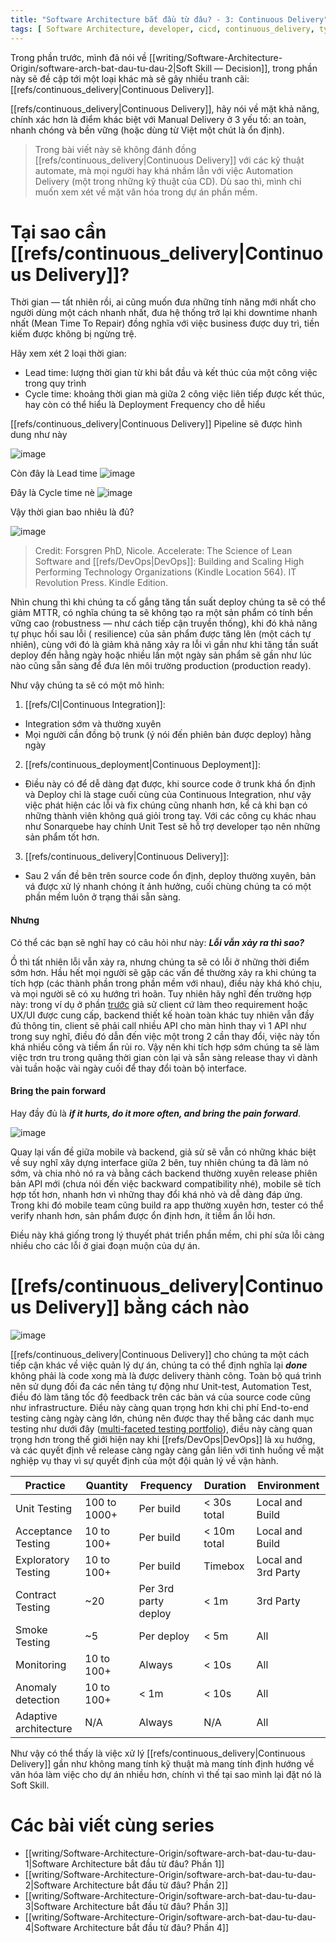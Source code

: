 ```yaml
---
title: "Software Architecture bắt đầu từ đâu? - 3: Continuous Delivery"
tags: [ Software Architecture, developer, cicd, continuous_delivery, type/write]
---
```


Trong phần trước, mình đã nói về [[writing/Software-Architecture-Origin/software-arch-bat-dau-tu-dau-2|Soft Skill — Decision]], trong phần này sẽ đề cập
tới một loại khác mà sẽ gây nhiều tranh cãi: [[refs/continuous_delivery|Continuous Delivery]].

[[refs/continuous_delivery|Continuous Delivery]], hãy nói về mặt khả năng, chính xác hơn là điểm khác biệt với Manual Delivery
ở 3 yếu tố: an toàn,
nhanh chóng và bền vững (hoặc dùng từ Việt một chút là ổn định).

> Trong bài viết này sẽ không đánh đồng [[refs/continuous_delivery|Continuous Delivery]] với các kỹ thuật automate, mà mọi
> người hay khá nhầm lẫn với việc Automation Delivery (một trong những kỹ thuật của CD). Dù sao thì, mình chỉ muốn xem
> xét
> về mặt văn hóa trong dự án phần mềm.

# Tại sao cần [[refs/continuous_delivery|Continuous Delivery]]?

Thời gian — tất nhiên rồi, ai cũng muốn đưa những tính năng mới nhất cho người dùng một cách nhanh nhất, đưa hệ thống
trở lại khi downtime nhanh nhất (Mean Time To Repair) đồng nghĩa với việc business được duy trì, tiền kiếm được không bị
ngừng trệ.

Hãy xem xét 2 loại thời gian:

* Lead time: lượng thời gian từ khi bắt đầu và kết thúc của một công việc trong quy trình
* Cycle time: khoảng thời gian mà giữa 2 công việc liên tiếp được kết thúc, hay còn có thể hiểu là Deployment Frequency
  cho dễ hiểu

[[refs/continuous_delivery|Continuous Delivery]] Pipeline sẽ được hình dung như này

![image](https://www.gocd.org/assets/images/blog/cd-metrics/gocd-pipelines-6356c22e.png)

Còn đây là Lead time ![image](https://www.gocd.org/assets/images/blog/cd-metrics/lead-time-diagram-a4a572a6.jpg)

Đây là Cycle time
nè ![image](https://www.gocd.org/assets/images/blog/cd-metrics/deployment-frequency-concept-f47c6623.jpg)

Vậy thời gian bao nhiêu là đủ?

![image](https://www.gocd.org/assets/images/blog/cd-metrics/continuous-delivery-benchmarking-329817c5.png)

> Credit: Forsgren PhD, Nicole. Accelerate: The Science of Lean Software and [[refs/DevOps|DevOps]]: Building and Scaling High
> Performing Technology Organizations (Kindle Location 564). IT Revolution Press. Kindle Edition.

Nhìn chung thì khi chúng ta cố gắng tăng tần suất deploy chúng ta sẽ có thể giảm MTTR, có nghĩa chúng ta sẽ không tạo ra
một sản phẩm có tính bền vững cao (robustness — như cách tiếp cận truyền thống), khi đó khả năng tự phục hồi sau lỗi (
resilience) của sản phẩm được tăng lên (một cách tự nhiên), cùng với đó là giảm khả năng xảy ra lỗi vì gần như khi tăng
tần suất deploy đến hằng ngày hoặc nhiều lần một ngày sản phẩm sẽ gần như lúc nào cũng sẵn sàng để đưa lên môi trường
production (production ready).

Như vậy chúng ta sẽ có một mô hình:

1. [[refs/CI|Continuous Integration]]:

* Integration sớm và thường xuyên
* Mọi người cần đồng bộ trunk (ý nói đến phiên bản được deploy) hằng ngày

2. [[refs/continuous_deployment|Continuous Deployment]]:

* Điều này có để dễ dàng đạt được, khi source code ở trunk khá ổn định và Deploy chỉ là stage cuối cùng của Continuous
  Integration, như vậy việc phát hiện các lỗi và fix chúng cũng nhanh hơn, kể cả khi bạn có những thành viên không quá
  giỏi trong tay. Với các công cụ khác nhau như Sonarquebe hay chính Unit Test sẽ hỗ trợ developer tạo nên những sản
  phẩm tốt hơn.

3. [[refs/continuous_delivery|Continuous Delivery]]:

* Sau 2 vấn đề bên trên source code ổn định, deploy thường xuyên, bản vá được xử lý nhanh chóng ít ảnh hưởng, cuối chùng
  chúng ta có một phần mềm luôn ở trạng thái sẵn sàng.

#### Nhưng

Có thể các bạn sẽ nghĩ hay có câu hỏi như này: ***Lỗi vẫn xảy ra thì sao?***

Ồ thì tất nhiên lỗi vẫn xảy ra, nhưng chúng ta sẽ có lỗi ở những thời điểm sớm hơn.
Hầu hết mọi người sẽ gặp các vấn đề thường xảy ra khi chúng ta tích hợp (các thành phần trong phần mềm với nhau), điều
này khá khó chịu, và mọi người sẽ có xu hướng trì hoãn.
Tuy nhiên hãy nghĩ đến trường hợp này: trong ví dụ ở
phần [trước](software-arch-bat-dau-tu-dau-2.md) giả sử client cứ làm theo requirement hoặc UX/UI được cung cấp, backend
thiết kế hoàn toàn khác tuy nhiên vẫn đầy đủ thông tin, client
sẽ phải call nhiều API cho màn hình thay vì 1 API như trong suy nghĩ, điều đó dẫn đến việc một trong 2 cần thay đổi,
việc này tốn khá nhiều công và tiềm ẩn rủi ro. Vậy nên khi tích hợp sớm chúng ta sẽ làm việc trơn tru trong quãng thời
gian còn lại và sẵn sàng release thay vì dành vài tuần hoặc vài ngày cuối để thay đổi toàn bộ interface.

#### Bring the pain forward

Hay đầy đủ là ***if it hurts, do it more often, and bring the pain forward***.

![image](https://martinfowler.com/bliki/images/frequency-reduces-difficulty/graph.png)

Quay lại vấn đề giữa mobile và backend, giả sử sẽ vẫn có những khác biệt về suy nghĩ xây dựng interface giữa 2 bên, tuy
nhiên chúng ta đã làm nó sớm, và chia nhỏ nó ra và bằng cách backend thường xuyên release phiên bản API mới (chưa nói
đến việc backward compatibility nhé), mobile sẽ tích hợp tốt hơn, nhanh hơn vì những thay đổi khá nhỏ và dễ dàng đáp
ứng. Trong khi đó mobile team cũng build ra app thường xuyên hơn, tester có thể verify nhanh hơn, sản phẩm được ổn định
hơn, ít tiềm ẩn lỗi hơn.

Điều này khá giống trong lý thuyết phát triển phần mềm, chi phí sửa lỗi càng nhiều cho các lỗi ở giai đoạn muộn của dự
án.

# [[refs/continuous_delivery|Continuous Delivery]] bằng cách nào

![image](https://ptgmedia.pearsoncmg.com/images/art_humble_continuousdelivery/elementLinks/humble_fig01.jpg)

[[refs/continuous_delivery|Continuous Delivery]] cho chúng ta một cách tiếp cận khác về việc quản lý dự án, chúng ta có thể
định nghĩa lại ***done***
không phải là code xong mà là được delivery thành công.
Toàn bộ quá trình nên sử dụng đối đa các nền tảng tự động như Unit-test, Automation Test, điều đó làm tăng tốc độ
feedback trên các bản vá của source code cũng như infrastructure.
Điều này càng quan trọng hơn khi chi phí End-to-end testing càng ngày càng lớn, chúng nên được thay thế bằng các danh
mục testing như dưới đây ([multi-faceted testing portfolio](https://www.youtube.com/watch?v=afEzqDExCTE)), điều này càng
quan trọng hơn trong thế giới hiện nay khi [[refs/DevOps|DevOps]] là xu hướng, và các quyết định về release càng ngày càng gắn liên với
tình huống về mặt nghiệp vụ thay vì sự quyết định của một đội quản lý về vận hành.

| Practice              | Quantity     | Frequency            | Duration    | Environment         |
|-----------------------|--------------|----------------------|-------------|---------------------|
| Unit Testing          | 100 to 1000+ | Per build            | < 30s total | Local and Build     |
| Acceptance Testing    | 10 to 100+   | Per build            | < 10m total | Local and Build     |
| Exploratory Testing   | 10 to 100+   | Per build            | Timebox     | Local and 3rd Party |
| Contract Testing      | ~20          | Per 3rd party deploy | < 1m        | 3rd Party           |
| Smoke Testing         | ~5           | Per deploy           | < 5m        | All                 |
| Monitoring            | 10 to 100+   | Always               | < 10s       | All                 |
| Anomaly detection     | 10 to 100+   | < 1m                 | < 10s       | All                 |
| Adaptive architecture | N/A          | Always               | N/A         | All                 |

Như vậy có thể thấy là việc xử lý [[refs/continuous_delivery|Continuous Delivery]] gần như không mang tính kỹ thuật mà mang
tính định hướng về văn hóa làm việc cho dự án nhiều hơn, chính vì thế tại sao mình lại đặt nó là Soft Skill.

# Các bài viết cùng series
* [[writing/Software-Architecture-Origin/software-arch-bat-dau-tu-dau-1|Software Architecture bắt đầu từ đâu? Phần 1]]
* [[writing/Software-Architecture-Origin/software-arch-bat-dau-tu-dau-2|Software Architecture bắt đầu từ đâu? Phần 2]]
* [[writing/Software-Architecture-Origin/software-arch-bat-dau-tu-dau-3|Software Architecture bắt đầu từ đâu? Phần 3]]
* [[writing/Software-Architecture-Origin/software-arch-bat-dau-tu-dau-4|Software Architecture bắt đầu từ đâu? Phần 4]]